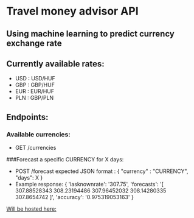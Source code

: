 # Travel money advisor API
## Using machine learning to predict currency exchange rate

## Currently available rates:
* USD : USD/HUF
* GBP : GBP/HUF
* EUR : EUR/HUF
* PLN : GBP/PLN

## Endpoints:
### Available currencies:
* GET /currencies

###Forecast a specific CURRENCY for X days:
* POST /forecast
	expected JSON format : 
	{ 
	"currency" : "CURRENCY",
    "days": X
    }
* Example response:
	{
	 'lasknownrate': '307.75', 
	 'forecasts': '[ 307.88528343  308.23194486  307.96452032  308.14280335  307.8654742 ]', 
	 'accuracy': '0.975319053163'
	 }
	 
[Will be hosted here:](http://laszlo.szoboszlai.me:5000 "Laszlo's page")

